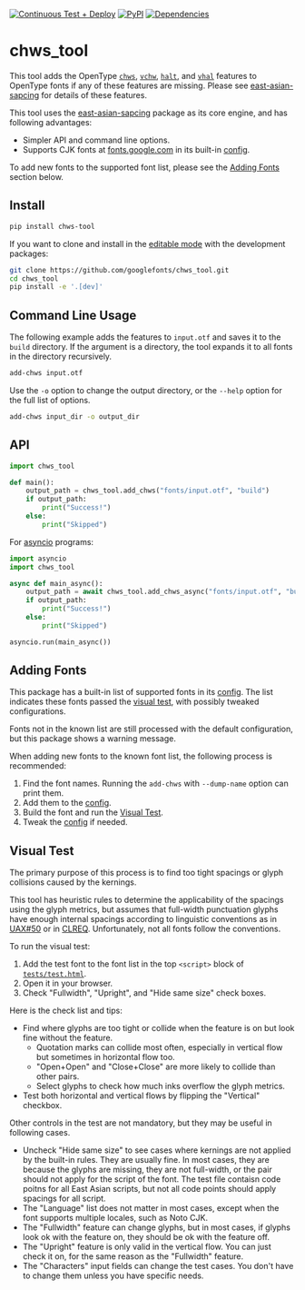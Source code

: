 [![Continuous Test + Deploy](https://github.com/googlefonts/chws_tool/actions/workflows/ci.yml/badge.svg)](https://github.com/googlefonts/chws_tool/actions/workflows/ci.yml)
[![PyPI](https://img.shields.io/pypi/v/chws-tool.svg)](https://pypi.org/project/chws-tool/)
[![Dependencies](https://badgen.net/github/dependabot/googlefonts/chws_tool)](https://github.com/googlefonts/chws_tool/network/updates)

# chws_tool

This tool adds the OpenType
[`chws`], [`vchw`], [`halt`], and [`vhal`]
features to OpenType fonts if any of these features are missing.
Please see [east-asian-sapcing] for details of these features.

This tool uses the [east-asian-sapcing] package as its core engine,
and has following advantages:
* Simpler API and command line options.
* Supports CJK fonts at [fonts.google.com] in its built-in [config].

To add new fonts to the supported font list,
please see the [Adding Fonts] section below.

[east-asian-sapcing]: https://github.com/kojiishi/east_asian_spacing
[`chws`]: https://docs.microsoft.com/en-us/typography/opentype/spec/features_ae#tag-chws
[`halt`]: https://docs.microsoft.com/en-us/typography/opentype/spec/features_fj#tag-halt
[`vchw`]: https://docs.microsoft.com/en-us/typography/opentype/spec/features_uz#tag-vchw
[`vhal`]: https://docs.microsoft.com/en-us/typography/opentype/spec/features_uz#tag-vhal
[fonts.google.com]: https://fonts.google.com/

## Install

```sh
pip install chws-tool
```
If you want to clone and install
in the [editable mode] with the development packages:
```sh
git clone https://github.com/googlefonts/chws_tool.git
cd chws_tool
pip install -e '.[dev]'
```

[editable mode]: https://pip.pypa.io/en/stable/cli/pip_install/#install-editable

## Command Line Usage

The following example adds the features to `input.otf`
and saves it to the `build` directory.
If the argument is a directory,
the tool expands it to all fonts in the directory recursively.
```sh
add-chws input.otf
```
Use the `-o` option to change the output directory,
or the `--help` option for the full list of options.
```sh
add-chws input_dir -o output_dir
```

## API

```python
import chws_tool

def main():
    output_path = chws_tool.add_chws("fonts/input.otf", "build")
    if output_path:
        print("Success!")
    else:
        print("Skipped")
```
For [asyncio] programs:
```python
import asyncio
import chws_tool

async def main_async():
    output_path = await chws_tool.add_chws_async("fonts/input.otf", "build")
    if output_path:
        print("Success!")
    else:
        print("Skipped")

asyncio.run(main_async())
```

[asyncio]: https://docs.python.org/3/library/asyncio.html

## Adding Fonts
[adding fonts]: #adding-fonts

This package has a built-in list of supported fonts in its [config].
The list indicates these fonts passed the [visual test],
with possibly tweaked configurations.

Fonts not in the known list are still processed
with the default configuration,
but this package shows a warning message.

When adding new fonts to the known font list,
the following process is recommended:

1. Find the font names.
   Running the `add-chws` with `--dump-name` option can print them.
2. Add them to the [config].
3. Build the font and run the [Visual Test].
4. Tweak the [config] if needed.

[config]: src/chws_tool/config.py

## Visual Test
[Visual Test]: #visual-test

The primary purpose of this process is to find
too tight spacings or glyph collisions caused by the kernings.

This tool has heuristic rules to determine
the applicability of the spacings using the glyph metrics,
but assumes that full-width punctuation glyphs have enough internal spacings
according to linguistic conventions
as in [UAX#50](http://unicode.org/reports/tr50/#vertical_alternates)
or in [CLREQ](https://w3c.github.io/clreq/#h-punctuation_adjustment_space).
Unfortunately, not all fonts follow the conventions.

To run the visual test:

1. Add the test font to the font list
   in the top `<script>` block of [`tests/test.html`](tests/test.html).
2. Open it in your browser.
3. Check "Fullwidth", "Upright", and "Hide same size" check boxes.

Here is the check list and tips:

* Find where glyphs are too tight or collide
  when the feature is on but look fine without the feature.
  - Quotation marks can collide most often,
    especially in vertical flow but sometimes in horizontal flow too.
  - "Open+Open" and "Close+Close" are more likely to collide than other pairs.
  - Select glyphs to check how much inks overflow the glyph metrics.
* Test both horizontal and vertical flows
  by flipping the "Vertical" checkbox.

Other controls in the test are not mandatory,
but they may be useful in following cases.

* Uncheck "Hide same size" to see cases where kernings are not applied
  by the built-in rules.
  They are usually fine.
  In most cases, they are because the glyphs are missing,
  they are not full-width,
  or the pair should not apply for the script of the font.
  The test file contaisn code poitns for all East Asian scripts,
  but not all code points should apply spacings for all script.
* The "Language" list does not matter in most cases,
  except when the font supports multiple locales,
  such as Noto CJK.
* The "Fullwidth" feature can change glyphs,
  but in most cases,
  if glyphs look ok with the feature on,
  they should be ok with the feature off.
* The "Upright" feature is only valid in the vertical flow.
  You can just check it on,
  for the same reason as the "Fullwidth" feature.
* The "Characters" input fields can change the test cases.
  You don't have to change them unless you have specific needs.
